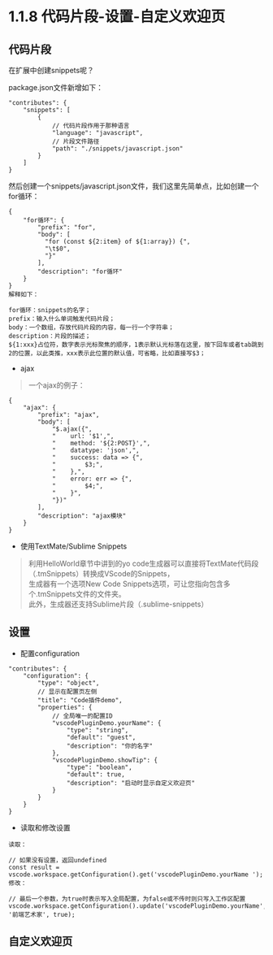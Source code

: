 # 1.1.8 代码片段-设置-自定义欢迎页

## 代码片段

在扩展中创建snippets呢？

package.json文件新增如下：

```
"contributes": {
    "snippets": [
		{
			// 代码片段作用于那种语言
			"language": "javascript",
			// 片段文件路径
			"path": "./snippets/javascript.json"
    	}
	]
}
```

然后创建一个snippets/javascript.json文件，我们这里先简单点，比如创建一个for循环：

```
{
    "for循环": {
        "prefix": "for",
        "body": [
          "for (const ${2:item} of ${1:array}) {",
          "\t$0",
          "}"
        ],
        "description": "for循环"
    }
}
解释如下：

for循环：snippets的名字；
prefix：输入什么单词触发代码片段；
body：一个数组，存放代码片段的内容，每一行一个字符串；
description：片段的描述；
${1:xxx}占位符，数字表示光标聚焦的顺序，1表示默认光标落在这里，按下回车或者tab跳到2的位置，以此类推，xxx表示此位置的默认值，可省略，比如直接写$3；

```

- ajax
>一个ajax的例子：

```
{
	"ajax": {
        "prefix": "ajax",
        "body": [
            "$.ajax({",
            "    url: '$1',",
            "    method: '${2:POST}',",
            "    datatype: 'json',",
            "    success: data => {",
            "        $3;",
            "    },",
            "    error: err => {",
            "        $4;",
            "    }",
            "})"
        ],
        "description": "ajax模块"
    }
}
```

- 使用TextMate/Sublime Snippets
>利用HelloWorld章节中讲到的yo code生成器可以直接将TextMate代码段（.tmSnippets）转换成VScode的Snippets，  
生成器有一个选项New Code Snippets选项，可让您指向包含多个.tmSnippets文件的文件夹。  
此外，生成器还支持Sublime片段（.sublime-snippets）



## 设置

- 配置configuration

```
"contributes": {
    "configuration": {
        "type": "object",
		// 显示在配置页左侧
        "title": "Code插件demo",
        "properties": {
			// 全局唯一的配置ID
            "vscodePluginDemo.yourName": {
                "type": "string",
                "default": "guest",
                "description": "你的名字"
            },
            "vscodePluginDemo.showTip": {
                "type": "boolean",
                "default": true,
                "description": "启动时显示自定义欢迎页"
            }
        }
    }
}
```

- 读取和修改设置

```
读取：

// 如果没有设置，返回undefined
const result = vscode.workspace.getConfiguration().get('vscodePluginDemo.yourName ');
修改：

// 最后一个参数，为true时表示写入全局配置，为false或不传时则只写入工作区配置
vscode.workspace.getConfiguration().update('vscodePluginDemo.yourName', '前端艺术家', true);
```



## 自定义欢迎页



